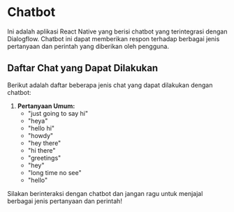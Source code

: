 # Chatbot

Ini adalah aplikasi React Native yang berisi chatbot yang terintegrasi dengan Dialogflow. Chatbot ini dapat memberikan respon terhadap berbagai jenis pertanyaan dan perintah yang diberikan oleh pengguna.



## Daftar Chat yang Dapat Dilakukan

Berikut adalah daftar beberapa jenis chat yang dapat dilakukan dengan chatbot:

1. **Pertanyaan Umum:**
   - "just going to say hi"
   - "heya"
   - "hello hi"
   - "howdy"
   - "hey there"
   - "hi there"
   - "greetings"
   - "hey"
   - "long time no see"
   - "hello"



Silakan berinteraksi dengan chatbot dan jangan ragu untuk menjajal berbagai jenis pertanyaan dan perintah!

